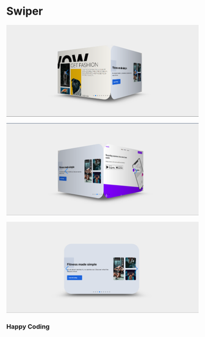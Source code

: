 # Swiper     

![alt text](<Screenshot 2024-02-21 181856.png>)
  
    
  
 ![alt text](<Screenshot 2024-02-21 181914.png>) 
 
     
 
 ![alt text](<Screenshot 2024-02-21 181936.png>)
    
  
 ### Happy Coding